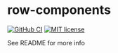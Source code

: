 # row-components

[![GitHub CI](https://github.com/gusbicalho/row-components/workflows/CI/badge.svg)](https://github.com/gusbicalho/row-components/actions)
[![MIT license](https://img.shields.io/badge/license-MIT-blue.svg)](LICENSE)

See README for more info
